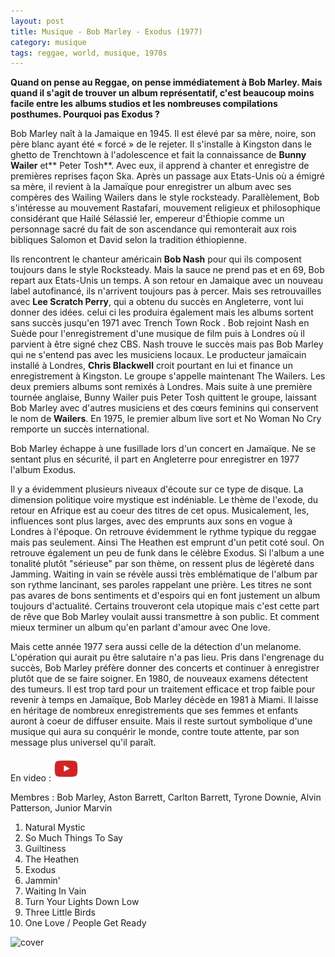```yaml
---
layout: post
title: Musique - Bob Marley - Exodus (1977)
category: musique
tags: reggae, world, musique, 1970s
---
```


**Quand on pense au Reggae, on pense immédiatement à Bob Marley. Mais quand il s'agit de trouver un album représentatif, c'est beaucoup moins facile entre les albums studios et les nombreuses compilations posthumes. Pourquoi pas Exodus ?**


Bob Marley naît à la Jamaique en 1945. Il est élevé par sa mère, noire, son père blanc ayant été « forcé » de le rejeter. Il s'installe à Kingston dans le ghetto de Trenchtown à l'adolescence et fait la connaissance de **Bunny Wailer** et** Peter Tosh**. Avec eux, il apprend à chanter et enregistre de premières reprises façon Ska. Après un passage aux Etats-Unis où a émigré sa mère, il revient à la Jamaïque pour enregistrer un album avec ses compères des Wailing Wailers dans le style rocksteady. Parallèlement, Bob s'intéresse au mouvement Rastafari, mouvement religieux et philosophique considérant que Hailé Sélassié Ier, empereur d'Éthiopie comme un personnage sacré du fait de son ascendance qui remonterait aux rois bibliques Salomon et David selon la tradition éthiopienne.

Ils rencontrent le chanteur américain **Bob Nash** pour qui ils composent toujours dans le style Rocksteady. Mais la sauce ne prend pas et en 69, Bob repart aux Etats-Unis un temps. A son retour en Jamaique avec un nouveau label autofinancé, ils n'arrivent toujours pas à percer. Mais ses retrouvailles avec **Lee Scratch Perry**, qui a obtenu du succès en Angleterre, vont lui donner des idées. celui ci les produira également mais les albums sortent sans succès jusqu'en 1971 avec Trench Town Rock . Bob rejoint Nash en Suède pour l'enregistrement d'une musique de film puis à Londres où il parvient à être signé chez CBS. Nash trouve le succès mais pas Bob Marley qui ne s'entend pas avec les musiciens locaux. Le producteur jamaïcain installé à Londres, **Chris Blackwell** croit pourtant en lui et finance un enregistrement à Kingston. Le groupe s'appelle maintenant The Wailers. Les deux premiers albums sont remixés à Londres. Mais suite à une première tournée anglaise, Bunny Wailer puis Peter Tosh quittent le groupe, laissant Bob Marley avec d'autres musiciens et des cœurs feminins qui conservent le nom de **Wailers**. En 1975, le premier album live sort et No Woman No Cry remporte un succès international.

Bob Marley échappe à une fusillade lors d'un concert en Jamaïque. Ne se sentant plus en sécurité, il part en Angleterre pour enregistrer en 1977 l'album Exodus.

Il y a évidemment plusieurs niveaux d'écoute sur ce type de disque. La dimension politique voire mystique est indéniable. Le thème de l'exode, du retour en Afrique est au coeur des titres de cet opus. Musicalement, les, influences sont plus larges, avec des emprunts aux sons en vogue à Londres à l'époque. On retrouve évidemment le rythme typique du reggae mais pas seulement. Ainsi The Heathen est emprunt d'un petit coté soul. On retrouve également un peu de funk dans le célèbre Exodus. Si l'album a une tonalité plutôt "sérieuse" par son thème, on ressent plus de légèreté dans Jamming. Waiting in vain se révèle aussi très emblématique de l'album par son rythme lancinant, ses paroles rappelant une prière. Les titres ne sont pas avares de bons sentiments et d'espoirs qui en font justement un album toujours d'actualité. Certains trouveront cela utopique mais c'est cette part de rêve que Bob Marley voulait aussi transmettre à son public. Et comment mieux terminer un album qu'en parlant d'amour avec One love.

Mais cette année 1977 sera aussi celle de la détection d'un melanome. L'opération qui aurait pu être salutaire n'a pas lieu. Pris dans l'engrenage du succès, Bob Marley préfère donner des concerts et continuer à enregistrer plutôt que de se faire soigner. En 1980, de nouveaux examens détectent des tumeurs. Il est trop tard pour un traitement efficace et trop faible pour revenir à temps en Jamaïque, Bob Marley décède en 1981 à Miami. Il laisse en héritage de nombreux enregistrements que ses femmes et enfants auront à coeur de diffuser ensuite. Mais il reste surtout symbolique d'une musique qui aura su conquérir le monde, contre toute attente, par son message plus universel qu'il paraît.

En video : [![video](/images/youtube.png)](https://www.youtube.com/watch?v=5WlCdiU9IzA)

Membres : Bob Marley, Aston Barrett, Carlton Barrett, Tyrone Downie, Alvin Patterson, Junior Marvin

1. Natural Mystic
2. So Much Things To Say 
3. Guiltiness 
4. The Heathen 
5. Exodus 
6. Jammin' 
7. Waiting In Vain 
8. Turn Your Lights Down Low 
9. Three Little Birds 
10. One Love / People Get Ready

![cover](https://filedn.eu/llqi9IBxlYouGRXYG2xlROb/img/2009/marleyexodus.jpg)
